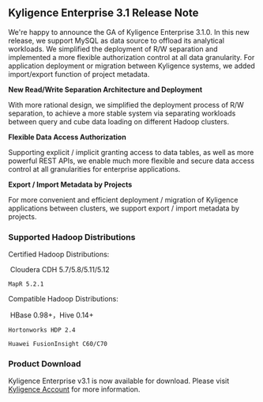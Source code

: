 ## Kyligence Enterprise 3.1 Release Note

We're happy to announce the GA of Kyligence Enterprise 3.1.0. In this new release, we support MySQL as data source to offload its analytical workloads. We simplified the deployment of R/W separation and implemented a more flexible authorization control at all data granularity. For application deployment or migration between Kyligence systems, we added import/export function of project metadata. 

**New Read/Write Separation Architecture and Deployment**

With more rational design, we simplified the deployment process of R/W separation, to achieve a more stable system via separating workloads between query and cube data loading on different Hadoop clusters.

**Flexible Data Access Authorization**

Supporting explicit / implicit granting access to data tables, as well as more powerful REST APIs, we enable much more flexible and secure data access control at all granularities for enterprise applications.

**Export / Import Metadata by Projects**

For more convenient and efficient deployment / migration of Kyligence applications between clusters, we support export / import metadata by projects.

### Supported Hadoop Distributions

Certified Hadoop Distributions:

​	Cloudera CDH 5.7/5.8/5.11/5.12

  	MapR 5.2.1

Compatible Hadoop Distributions:

​	HBase 0.98+，Hive 0.14+

  	Hortonworks HDP 2.4

  	Huawei FusionInsight C60/C70

### Product Download

Kyligence Enterprise v3.1 is now available for download. Please visit [Kyligence Account](http://download.kyligence.io/) for more information.